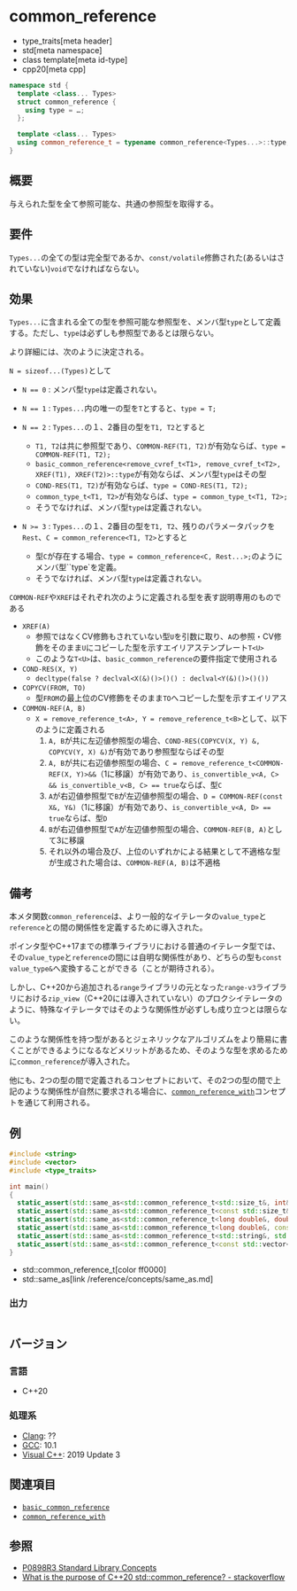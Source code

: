 # common_reference
* type_traits[meta header]
* std[meta namespace]
* class template[meta id-type]
* cpp20[meta cpp]

```cpp
namespace std {
  template <class... Types>
  struct common_reference {
    using type = …;
  };

  template <class... Types>
  using common_reference_t = typename common_reference<Types...>::type;
}
```

## 概要

与えられた型を全て参照可能な、共通の参照型を取得する。


## 要件

`Types...`の全ての型は完全型であるか、`const/volatile`修飾された(あるいはされていない)`void`でなければならない。


## 効果

`Types...`に含まれる全ての型を参照可能な参照型を、メンバ型`type`として定義する。ただし、`type`は必ずしも参照型であるとは限らない。

より詳細には、次のように決定される。

`N = sizeof...(Types)`として

- `N == 0` : メンバ型`type`は定義されない。

- `N == 1` : `Types...`内の唯一の型を`T`とすると、`type = T;`

- `N == 2` : `Types...`の１、2番目の型を`T1, T2`とすると
    - `T1, T2`は共に参照型であり、`COMMON-REF(T1, T2)`が有効ならば、`type = COMMON-REF(T1, T2);`
	- `basic_common_reference<remove_cvref_t<T1>, remove_cvref_t<T2>, XREF(T1), XREF(T2)>::type`が有効ならば、メンバ型`type`はその型
	- `COND-RES(T1, T2)`が有効ならば、`type = COND-RES(T1, T2);`
	- `common_type_t<T1, T2>`が有効ならば、`type = common_type_t<T1, T2>;`
	- そうでなければ、メンバ型`type`は定義されない。
- `N >= 3` : `Types...`の１、2番目の型を`T1, T2`、残りのパラメータパックを`Rest`、`C = common_reference<T1, T2>`とすると
    - 型`C`が存在する場合、`type = common_reference<C, Rest...>;`のようにメンバ型``type`を定義。
    - そうでなければ、メンバ型`type`は定義されない。

`COMMON-REF`や`XREF`はそれぞれ次のように定義される型を表す説明専用のものである

- `XREF(A)`
    - 参照ではなくCV修飾もされていない型`U`を引数に取り、`A`の参照・CV修飾をそのまま`U`にコピーした型を示すエイリアステンプレート`T<U>`
    - このような`T<U>`は、`basic_common_reference`の要件指定で使用される
- `COND-RES(X, Y)`
    - `decltype(false ? declval<X(&)()>()() : declval<Y(&)()>()())`
- `COPYCV(FROM, TO)`
    - 型`FROM`の最上位のCV修飾をそのまま`TO`へコピーした型を示すエイリアス
- `COMMON-REF(A, B)`
    - `X = remove_reference_t<A>, Y = remove_reference_t<B>`として、以下のように定義される
        1. `A, B`が共に左辺値参照型の場合、`COND-RES(COPYCV(X, Y) &, COPYCV(​Y, X) &)`が有効であり参照型ならばその型
        2. `A, B`が共に右辺値参照型の場合、`C = remove_reference_t<COMMON-REF(X, Y)>&&`（1に移譲）が有効であり、`is_convertible_v<A, C> && is_convertible_v<B, C> == true`ならば、型`C`
        3. `A`が右辺値参照型で`B`が左辺値参照型の場合、`D = COMMON-REF(const X&, Y&)`（1に移譲）が有効であり、`is_convertible_v<A, D> == true`ならば、型`D`
        4. `B`が右辺値参照型で`A`が左辺値参照型の場合、`COMMON-REF(B, A)`として3に移譲
        5. それ以外の場合及び、上位のいずれかによる結果として不適格な型が生成された場合は、`COMMON-REF(A, B)`は不適格

## 備考

本メタ関数`common_reference`は、より一般的なイテレータの`value_type`と`reference`との間の関係性を定義するために導入された。

ポインタ型やC++17までの標準ライブラリにおける普通のイテレータ型では、その`value_type`と`reference`の間には自明な関係性があり、どちらの型も`const value_type&`へ変換することができる（ことが期待される）。

しかし、C++20から追加される`range`ライブラリの元となった`range-v3`ライブラリにおける`zip_view`（C++20には導入されていない）のプロクシイテレータのように、特殊なイテレータではそのような関係性が必ずしも成り立つとは限らない。

このような関係性を持つ型があるとジェネリックなアルゴリズムをより簡易に書くことができるようになるなどメリットがあるため、そのような型を求めるために`common_reference`が導入された。

他にも、2つの型の間で定義されるコンセプトにおいて、その2つの型の間で上記のような関係性が自然に要求される場合に、[`common_reference_with`](/reference/concepts/common_reference_with.md)コンセプトを通じて利用される。

## 例

```cpp example
#include <string>
#include <vector>
#include <type_traits>

int main()
{
  static_assert(std::same_as<std::common_reference_t<std::size_t&, int&>, std::size_t>);
  static_assert(std::same_as<std::common_reference_t<const std::size_t&, int&>, std::size_t>);
  static_assert(std::same_as<std::common_reference_t<long double&, double&>, long double>);
  static_assert(std::same_as<std::common_reference_t<long double&, const double&>, long double>);
  static_assert(std::same_as<std::common_reference_t<std::string&, std::string_view&>, std::string_view>);
  static_assert(std::same_as<std::common_reference_t<const std::vector<int>, std::vector<int>&>, const std::vector<int>>);
}
```
* std::common_reference_t[color ff0000]
* std::same_as[link /reference/concepts/same_as.md]

### 出力
```
```

## バージョン
### 言語
- C++20

### 処理系
- [Clang](/implementation.md#clang): ??
- [GCC](/implementation.md#gcc): 10.1
- [Visual C++](/implementation.md#visual_cpp): 2019 Update 3

## 関連項目

- [`basic_common_reference`](basic_common_reference.md)
- [`common_reference_with`](/reference/concepts/common_reference_with.md)

## 参照

- [P0898R3 Standard Library Concepts](http://www.open-std.org/jtc1/sc22/wg21/docs/papers/2018/p0898r3.pdf)
- [What is the purpose of C++20 std::common_reference? - stackoverflow](https://stackoverflow.com/questions/59011331/what-is-the-purpose-of-c20-stdcommon-reference)
